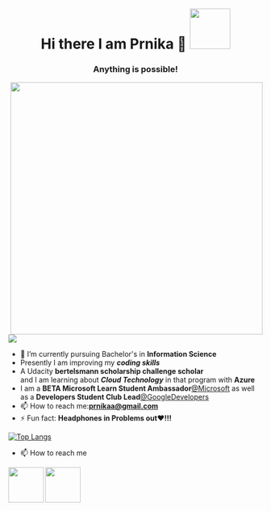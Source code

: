 <h1 align="center"> Hi there I am Prnika 👋 <img src ="https://media.tenor.com/images/1f800d805cf1758823b8afd7636c6ff5/tenor.gif" width="80"</h1>


<h3 align="center"> Anything is possible!</h3>
  
<img align='right' src="https://cdn.dribbble.com/users/4363684/screenshots/9638918/media/5931834289e76b81c9415e6f6ef32f5a.gif" width="500">



![](https://komarev.com/ghpvc/?username=prnika10&color=orange) 
- 🔭 I’m currently pursuing Bachelor's in **Information Science**<br>
- Presently I am improving my ***coding skills***<br>
- A Udacity **bertelsmann scholarship challenge scholar**<br>
and I am learning about ***Cloud Technology*** in that program with **Azure**<br>
- I am a **BETA Microsoft Learn Student Ambassador**[@Microsoft](https://studentambassadors.microsoft.com/en-US/profile/55368) as well as a **Developers Student Club Lead**[@GoogleDevelopers](https://dsc.community.dev/u/m4eyp5/)
- 📫 How to reach me:**prnikaa@gmail.com**
- ⚡ Fun fact: **Headphones in Problems out❤!!!**





[![Top Langs](https://github-readme-stats.vercel.app/api/top-langs/?username=prnika10)](https://github.com/prnika10/github-readme-stats) 




- 📫 How to reach me 
<p align="center">
<a href="https://www.linkedin.com/in/prnika-bakshi-she-her-562654167?lipi=urn%3Ali%3Apage%3Ad_flagship3_profile_view_base_contact_details%3BwGSoCCh7SQ6rTmhhHs793A%3D%3D">
  <img align="left" src="https://img.icons8.com/plasticine/100/000000/linkedin.png" height="70" width="70" ></a>
<a href="https://medium.com/@prnikaa" >
  <img align="left"src="https://img.icons8.com/bubbles/50/000000/medium-new.png" height="70" width="70" ></a>
</a>
</p>
